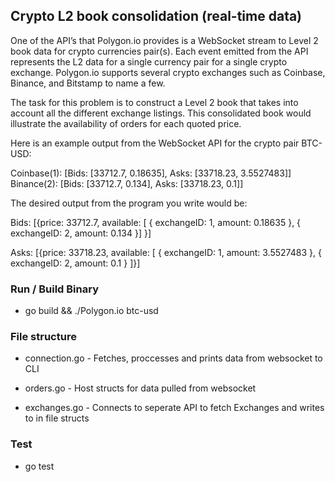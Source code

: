 
## Crypto L2 book consolidation (real-time data)

One of the API’s that Polygon.io provides is a WebSocket stream to Level 2 book data for crypto currencies pair(s). Each event emitted from the API represents the L2 data for a single currency pair for a single crypto exchange. Polygon.io supports several crypto exchanges such as Coinbase, Binance, and Bitstamp to name a few.

The task for this problem is to construct a Level 2 book that takes into account all the different exchange listings. This consolidated book would illustrate the availability of orders for each quoted price.

Here is an example output from the WebSocket API for the crypto pair BTC-USD:

Coinbase(1): [Bids: [33712.7, 0.18635], Asks: [33718.23, 3.5527483]]
Binance(2): [Bids: [33712.7, 0.134], Asks: [33718.23, 0.1]]

The desired output from the program you write would be:


Bids: [{price: 33712.7, available: [
{ exchangeID: 1, amount: 0.18635 }, { exchangeID: 2, amount: 0.134 }]
}]

Asks: [{price: 33718.23, available: [
{ exchangeID: 1, amount: 3.5527483 }, { exchangeID: 2, amount: 0.1 }
]}]

### Run / Build Binary

- go build && ./Polygon.io btc-usd

### File structure

- connection.go - Fetches, proccesses and prints data from websocket to CLI

- orders.go - Host structs for data pulled from websocket

- exchanges.go - Connects to seperate API to fetch Exchanges and writes to in file structs

### Test
- go test